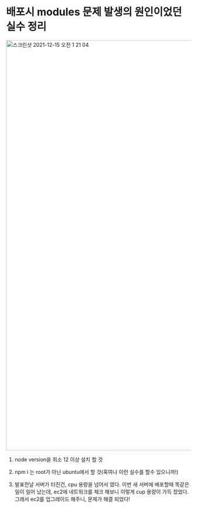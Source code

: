 # 배포시 modules 문제 발생의 원인이었던 실수 정리 

<img width="1119" alt="스크린샷 2021-12-15 오전 1 21 04" src="https://user-images.githubusercontent.com/88166362/146050348-d2b9407d-8554-4204-a194-cee50da252b2.png">

1. node version을 최소 12 이상 설치 할 것 

2. npm i 는 root가 아닌 ubuntu에서 할 것(혹여나 이런 실수를 할수 있으니까!)

3. 발표전날 서버가 터진건, cpu 용량을 넘어서 였다. 이번 새 서버에 배포할때 똑같은 일이 일어 났는데, ec2에 네트워크를 체크 해보니 이렇게 cup 용량이 가득 찼었다.
그래서 ec2를 업그레이드 해주니, 문제가 해결 되었다!


